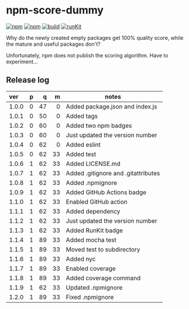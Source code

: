 # npm-score-dummy

[![npm](https://img.shields.io/npm/v/npm-score-dummy.svg)](https://www.npmjs.com/package/npm-score-dummy)
[![npm](https://img.shields.io/npm/dt/npm-score-dummy.svg)](https://www.npmjs.com/package/npm-score-dummy)
[![build](https://github.com/jazz-soft/npm-score-dummy/actions/workflows/build.yml/badge.svg)](https://github.com/jazz-soft/npm-score-dummy/actions)
[![runKit](https://badge.runkitcdn.com/npm-score-dummy.svg)](https://npm.runkit.com/npm-score-dummy)

Why do the newly created empty packages get 100% quality score,
while the mature and useful packages don't?

Unfortunately, npm does not publish the scoring algorithm. Have to experiment...

## Release log

| ver      | p | q | m | notes |
| :------- | -: | -: | -: | - |
| 1.0.0 | 0 | 47 | 0 | Added package.json and index.js
| 1.0.1 | 0 | 50 | 0 | Added tags
| 1.0.2 | 0 | 60 | 0 | Added two npm badges
| 1.0.3 | 0 | 60 | 0 | Just updated the version number
| 1.0.4 | 0 | 62 | 0 | Added eslint
| 1.0.5 | 0 | 62 | 33 | Added test
| 1.0.6 | 1 | 62 | 33 | Added LICENSE.md
| 1.0.7 | 1 | 62 | 33 | Added .gitignore and .gitattributes
| 1.0.8 | 1 | 62 | 33 | Added .npmignore
| 1.0.9 | 1 | 62 | 33 | Added GitHub Actions badge
| 1.1.0 | 1 | 62 | 33 | Enabled GitHub action
| 1.1.1 | 1 | 62 | 33 | Added dependency
| 1.1.2 | 1 | 62 | 33 | Just updated the version number
| 1.1.3 | 1 | 62 | 33 | Added RunKit badge
| 1.1.4 | 1 | 89 | 33 | Added mocha test
| 1.1.5 | 1 | 89 | 33 | Moved test to subdirectory
| 1.1.6 | 1 | 89 | 33 | Added nyc
| 1.1.7 | 1 | 89 | 33 | Enabled coverage
| 1.1.8 | 1 | 89 | 33 | Added coverage command
| 1.1.9 | 1 | 62 | 33 | Updated .npmignore
| 1.2.0 | 1 | 89 | 33 | Fixed .npmignore
